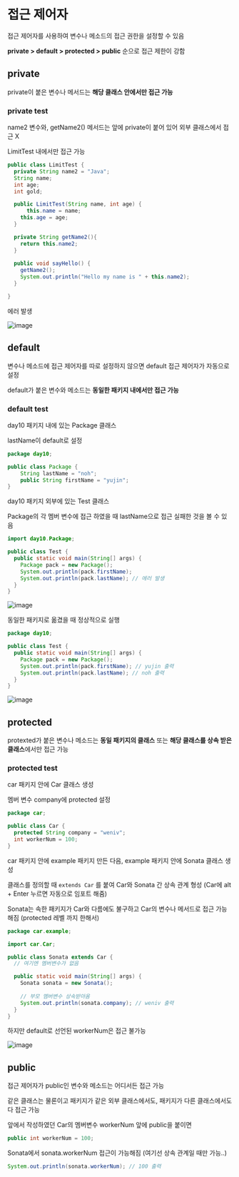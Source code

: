 # 접근 제어자
접근 제어자를 사용하여 변수나 메소드의 접근 권한을 설정할 수 있음

**private > default > protected > public** 순으로 접근 제한이 강함

## private

private이 붙은 변수나 메서드는 **해당 클래스 안에서만 접근 가능**


### private test

name2 변수와, getName2() 메서드는 앞에 private이 붙어 있어 외부 클래스에서 접근 X

LimitTest 내에서만 접근 가능

```java
public class LimitTest {
  private String name2 = "Java";
  String name;
  int age;
  int gold;

  public LimitTest(String name, int age) {
	  this.name = name;
    this.age = age;
  }

  private String getName2(){
    return this.name2;
  }
  
  public void sayHello() {
    getName2();
    System.out.println("Hello my name is " + this.name2);
  }

}
```

에러 발생

![image](https://github.com/shdbwls66/backendJava/assets/168792230/948d9a33-e4e2-4593-92c6-269710040914)


## default

변수나 메소드에 접근 제어자를 따로 설정하지 않으면 default 접근 제어자가 자동으로 설정

default가 붙은 변수와 메소드는 **동일한 패키지 내에서만 접근 가능**

### default test

day10 패키지 내에 있는 Package 클래스

lastName이 default로 설정

```java
package day10;

public class Package {
    String lastName = "noh";
    public String firstName = "yujin";
}
```

day10 패키지 외부에 있는 Test 클래스

Package의 각 멤버 변수에 접근 하였을 때 lastName으로 접근 실패한 것을 볼 수 있음

```java
import day10.Package;

public class Test {
  public static void main(String[] args) {
    Package pack = new Package();
    System.out.println(pack.firstName);
    System.out.println(pack.lastName); // 에러 발생
  }
}
```

![image](https://github.com/shdbwls66/backendJava/assets/168792230/79047011-c62d-4950-99a3-25b473fa4b5f)


동일한 패키지로 옮겼을 때 정상적으로 실행

```java
package day10;

public class Test {
  public static void main(String[] args) {
    Package pack = new Package();
    System.out.println(pack.firstName); // yujin 출력
    System.out.println(pack.lastName); // noh 출력
  }
}
```

![image](https://github.com/shdbwls66/backendJava/assets/168792230/b19bb801-7dae-431e-b288-70ed205517fc)


## protected

protexted가 붙은 변수나 메소드는 **동일 패키지의 클래스** 또는 **해당 클래스를 상속 받은 클래스**에서만 접근 가능

### protected test

car 패키지 안에 Car 클래스 생성 

멤버 변수 company에 protected 설정

```java
package car;

public class Car {
  protected String company = "weniv";
  int workerNum = 100;
}
```

car 패키지 안에 example 패키지 만든 다음, example 패키지 안에 Sonata 클래스 생성

클래스를 정의할 때 `extends Car` 를 붙여 Car와 Sonata 간 상속 관계 형성 (Car에 alt + Enter 누르면 자동으로 임포트 해줌)

Sonata는 속한 패키지가 Car와 다름에도 불구하고 Car의 변수나 메서드로 접근 가능해짐 (protected 레벨 까지 한해서)

```java
package car.example;

import car.Car;

public class Sonata extends Car {
  // 여기엔 멤버변수가 없음

  public static void main(String[] args) {
    Sonata sonata = new Sonata();
    
    // 부모 멤버변수 상속받아옴
    System.out.println(sonata.company); // weniv 출력
  }
}
```

하지만 default로 선언된 workerNum은 접근 불가능

![image](https://github.com/shdbwls66/backendJava/assets/168792230/ace62758-2200-4b57-89ed-0f193870b41d)


## public

접근 제어자가 public인 변수와 메소드는 어디서든 접근 가능

같은 클래스는 물론이고 패키지가 같은 외부 클래스에서도, 패키지가 다른 클래스에서도 다 접근 가능

앞에서 작성하였던 Car의 멤버변수 workerNum 앞에 public을 붙이면

```java
public int workerNum = 100;
```

Sonata에서 sonata.workerNum 접근이 가능해짐 (여기선 상속 관계일 때만 가능..)

```java
System.out.println(sonata.workerNum); // 100 출력
```